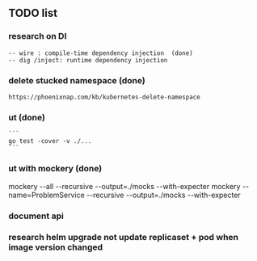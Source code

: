 ## TODO list
### research on DI 
    -- wire : compile-time dependency injection  (done)
    -- dig /inject: runtime dependency injection


### delete stucked namespace (done)
    https://phoenixnap.com/kb/kubernetes-delete-namespace
    
### ut   (done)
    ```
    go test -cover -v ./...
    ```
    
### ut with mockery   (done)
mockery --all --recursive --output=./mocks --with-expecter
mockery --name=ProblemService --recursive --output=./mocks --with-expecter

### document api    

### research helm upgrade not update replicaset + pod when image version changed
